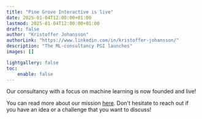 ```yaml
---
title: "Pine Grove Interactive is live"
date: 2025-01-04T12:00:00+01:00
lastmod: 2025-01-04T12:00:00+01:00
draft: false
author: "Kristoffer Johansson"
authorLink: "https://www.linkedin.com/in/kristoffer-johansson/"
description: "The ML-consultancy PGI launches"
images: []

lightgallery: false
toc:
    enable: false
---
```


Our consultancy with a focus on machine learning is now founded and live!

You can read more about our mission [here](/about). Don't hesitate to reach out if you have an idea or a challenge that you want to discuss!

